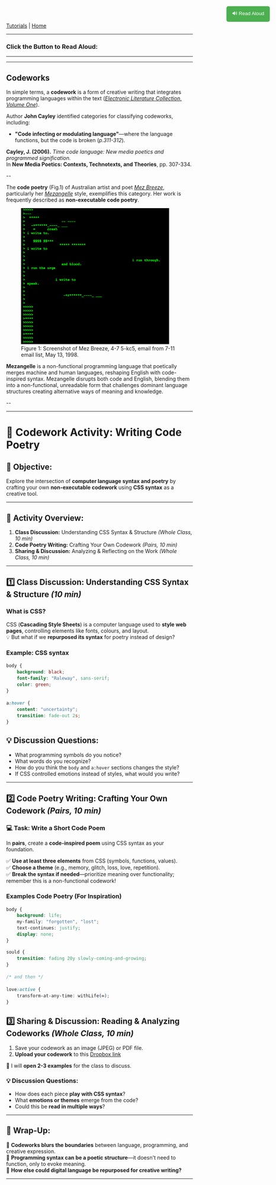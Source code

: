 
[Tutorials](README.md) | [Home](../../README.md)

-------------------------------------------------------------------------------
### Click the Button to Read Aloud:

<style>
  .tts-button {
    position: fixed;
    top: 20px;
    right: 20px;
    padding: 10px 15px;
    background-color: #4CAF50;
    color: white;
    border: none;
    border-radius: 5px;
    cursor: pointer;
  }

  .tts-button:hover {
    background-color: #45a049;
  }
</style>

<button class="tts-button" onclick="speakText()">🔊 Read Aloud</button>

<script>
  function speakText() {
    let text = document.body.innerText;
    let speech = new SpeechSynthesisUtterance(text);
    speech.lang = "en-US"; // Set language
    speech.rate = 1; // Adjust speed (1 = normal)
    window.speechSynthesis.speak(speech);
  }
</script>
---
---

## Codeworks

In simple terms, a **codework** is a form of creative writing that integrates programming languages within the text (*<a href="https://collection.eliterature.org/1/aux/keywords.html" target="_blank">Electronic Literature Collection, Volume One</a>*).  

Author **John Cayley** identified categories for classifying codeworks, including:  

+ **"Code infecting or modulating language"**—where the language functions, but the code is broken (*p.311-312*).

**Cayley, J. (2006).** *Time code language: New media poetics and programmed signification.*  
In **New Media Poetics: Contexts, Technotexts, and Theories**, pp. 307-334.

--

The **code poetry** (Fig.1) of Australian artist and poet *<a href="https://www.mezbreezedesign.com/" target="_blank">Mez Breeze</a>*, particularly her *<a href="https://anthology.rhizome.org/mez-breeze" target="_blank">Mezangelle</a>* style, exemplifies this category. Her work is frequently described as **non-executable code poetry**.

<figure>
    <img src="imgs/93.png" width="400">
    <figcaption>Figure 1: Screenshot of Mez Breeze, 4-7 5-kc5, email from 7-11 email list, May 13, 1998.</figcaption>
</figure>

**Mezangelle** is a non-functional programming language that poetically merges machine and human languages, reshaping English with code-inspired syntax. Mezangelle disrupts both code and English, blending them into a non-functional, unreadable form that challenges dominant language structures creating alternative ways of meaning and knowledge.

--

---

# 🌟 Codework Activity: Writing Code Poetry

## 🎯 Objective:
Explore the intersection of **computer language syntax and poetry** by crafting your own **non-executable codework** using **CSS syntax** as a creative tool.

---

## 📌 Activity Overview:
1. **Class Discussion:** Understanding CSS Syntax & Structure *(Whole Class, 10 min)*
2. **Code Poetry Writing:** Crafting Your Own Codework *(Pairs, 10 min)*
3. **Sharing & Discussion:** Analyzing & Reflecting on the Work *(Whole Class, 10 min)*

---

## 1️⃣ Class Discussion: Understanding CSS Syntax & Structure *(10 min)*

### **What is CSS?**
CSS (**Cascading Style Sheets**) is a computer language used to **style web pages**, controlling elements like fonts, colours, and layout.  
💡 But what if we **repurposed its syntax** for poetry instead of design?

### **Example: CSS syntax**

```css
body {
    background: black;
    font-family: "Raleway", sans-serif;
    color: green;
}

a:hover {
    content: "uncertainty";
    transition: fade-out 2s;
}
```

## 💡 Discussion Questions:
- What programming symbols do you notice?
- What words do you recognize?
- How do you think the `body` and `a:hover` sections changes the style?
- If CSS controlled emotions instead of styles, what would you write?

---

## 2️⃣ Code Poetry Writing: Crafting Your Own Codework *(Pairs, 10 min)*  

### **💻 Task: Write a Short Code Poem**  
In **pairs**, create a **code-inspired poem** using CSS syntax as your foundation.  

✅ **Use at least three elements** from CSS (symbols, functions, values).  
✅ **Choose a theme** (e.g., memory, glitch, loss, love, repetition).  
✅ **Break the syntax if needed**—prioritize meaning over functionality; remember this is a non-functional codework!  

### **Examples Code Poetry (For Inspiration)**

```css
body {
    background: life;
    my-family: "forgotten", "lost";
    text-continues: justify;
    display: none;
}
```

```css
sould {
    transition: fading 20y slowly-coming-and-growing;
}

/* and then */

love:active {
    transform-at-any-time: withLife(∞);
}
```

## 3️⃣ Sharing & Discussion: Reading & Analyzing Codeworks *(Whole Class, 10 min)*  

1. Save your codework as an image (JPEG) or PDF file.
2. **Upload your codework** to this <a href="https://www.dropbox.com/request/N5HktCap6Am4VywsxCM1" target="_blank">Dropbox link</a>

🔹 I will **open 2-3 examples** for the class to discuss.

### 💡 Discussion Questions:
- How does each piece **play with CSS syntax**?  
- What **emotions or themes** emerge from the code?  
- Could this be **read in multiple ways**?  

---

## 🎯 Wrap-Up:
🔸 **Codeworks blurs the boundaries** between language, programming, and creative expression.    
🔸 **Programming syntax can be a poetic structure**—it doesn't need to function, only to evoke meaning.   
🔸 **How else could digital language be repurposed for creative writing?**  


---

